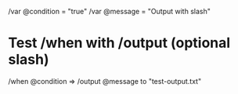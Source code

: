 /var @condition = "true"
/var @message = "Output with slash"

# Test /when with /output (optional slash)
/when @condition => /output @message to "test-output.txt"